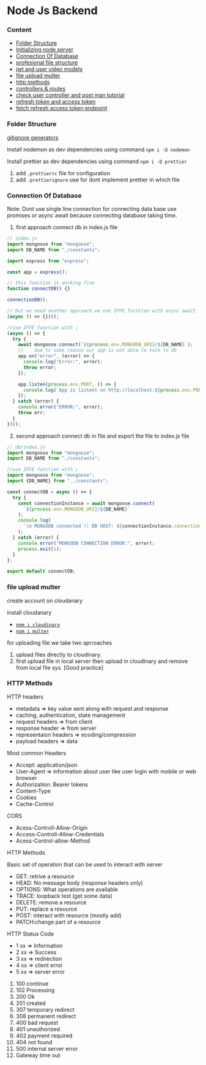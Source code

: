 # Node Js Backend

### Content

- [Folder Structure]()
- [Initializing node server]()
- [Connection Of Database]()
- [profesional file structure]()
- [jwt and user video models]()
- [file upload multer]()
- [http methods]()
- [controllers & routes]()
- [check user controller and post man tutorial]()
- [refresh token and access token]()
- [fetch refresh access token endpoint]()

### Folder Structure

[gitignore generators](https://mrkandreev.name/snippets/gitignore-generator/)

Install nodemon as dev dependencies using command
`npm i -D nodemon`

Install prettier as dev dependencies using command
`npm i -D prettier`

1. add `.prettierrc` file for configuration
2. add `.prettierignore` use for dont implement prettier in which file

### Connection Of Database

Note: Dont use single line connection for connecting data base use promises or async await because connecting database taking time.

1. first approach connect db in index.js file

```js
// index.js
import mongoose from "mongoose";
import DB_NAME from "./constants";

import express from "express";

const app = express();

// this function is working fine
function connectDB() {}

connectionDB();

// but we need another approach we use IFFE fucntion with async await
(async () => {})();

//use IFFE function with ;
(async () => {
  try {
    await mongoose.connect(`${process.env.MONGODB_URI}/${DB_NAME}`);
    //    due to some reason our app is not able to talk to db
    app.on("error", (error) => {
      console.log("Error:", error);
      throw error;
    });

    app.listen(process.env.PORT, () => {
      console.log(`App is listent on http://localhost:${process.env.PORT}`);
    });
  } catch (error) {
    console.error("ERROR:", error);
    throw err;
  }
})();
```

2. second approach connect db in file and export the file to index.js file

```js
// db/index.js
import mongoose from "mongoose";
import DB_NAME from "./constants";

//use IFFE function with ;
import mongoose from "mongoose";
import {DB_NAME} from "../constants";

const connectDB = async () => {
  try {
    const connectionInstance = await mongoose.connect(
      `${process.env.MONGODB_URI}/${DB_NAME}`
    );
    console.log(
      `\n MONGODB connected !! DB HOST: ${connectionInstance.connection.host}`
    );
  } catch (error) {
    console.error("MONGODB CONNECTION ERROR:", error);
    process.exit(1);
  }
};

export default connectDB;
```

### file upload multer

create account on cloudanary

install cloudanary

- [`npm i cloudinary`]()
- [`npm i multer`](https://github.com/expressjs/multer#readme)

for uploading file we take two aprroaches

1. upload files directly to cloudinary.
2. first upload file in local server then upload in cloudinary and remove from local file sys. [Good practice]


### HTTP Methods

HTTP headers
- metadata => key value sent along with request and response
- caching, authentication, state management
- request headers => from client
- response header => from server
- representaion headers => ecoding/compression
- payload headers => data

Most common Headers
- Accept: application/json
- User-Agent => information about user like user login with mobile or web browser
- Authorization: Bearer tokens
- Content-Type
- Cookies
- Cache-Control

CORS
- Acess-Controll-Allow-Origin
- Access-Controll-Allow-Credentials
- Acess-Control-allow-Method

HTTP Methods

Basic set of operation that can be used to interact with server
- GET: retrive a resource
- HEAD: No message body (response headers only)
- OPTIONS: What operations are available
- TRACE: loopback test (get some data)
- DELETE: remove a resource
- PUT: replace a resource
- POST: interact with resource (mostly add)
- PATCH:change part of a resource

HTTP Status Code
- 1 xx => Information
- 2 xx => Success
- 3 xx => redirection
- 4 xx => client error
- 5 xx => server error

1. 100 continue
2. 102 Processing
3. 200 Ok
4. 201 created
5. 307 temporary redirect
6. 308 permanent redirect
7. 400 bad request
8. 401 unauthorized
9. 402 payment required
10. 404 not found
11. 500 internal server error
12. Gateway time out

